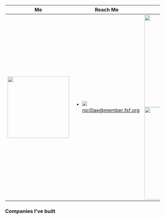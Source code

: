  Me                 | Reach Me      | I'm Supporting
------------------- | ------------- | -------------
 <img src="https://github.com/nic0lae/resume/releases/download/staticpics/profilepic.jpg" width="200px" /> | <ul><li><a href="mailto:nic0lae@member.fsf.org" style="width: 400px;"><img src="https://storage.googleapis.com/material-icons/external-assets/v4/icons/svg/ic_email_black_24px.svg" /> nic0lae@member.fsf.org</a></li></ul> | <img src="https://static.fsf.org/nosvn/associate/crm/1080099.png" width="300px" /><img src="https://github.com/nic0lae/resume/releases/download/staticpics/osimember.png" width="300px" />


### Companies I've built
<!--https://www.gnu.org/thankgnus/2017supporters.html-->